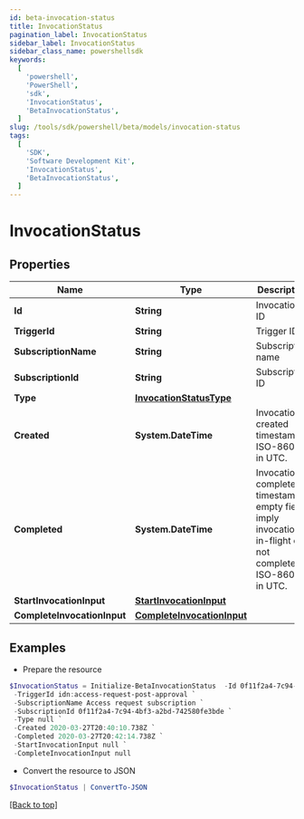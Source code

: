 ```yaml
---
id: beta-invocation-status
title: InvocationStatus
pagination_label: InvocationStatus
sidebar_label: InvocationStatus
sidebar_class_name: powershellsdk
keywords:
  [
    'powershell',
    'PowerShell',
    'sdk',
    'InvocationStatus',
    'BetaInvocationStatus',
  ]
slug: /tools/sdk/powershell/beta/models/invocation-status
tags:
  [
    'SDK',
    'Software Development Kit',
    'InvocationStatus',
    'BetaInvocationStatus',
  ]
---
```


# InvocationStatus

## Properties

| Name | Type | Description | Notes |
| --- | --- | --- | --- |
| **Id** | **String** | Invocation ID | [required] |
| **TriggerId** | **String** | Trigger ID | [required] |
| **SubscriptionName** | **String** | Subscription name | [required] |
| **SubscriptionId** | **String** | Subscription ID | [required] |
| **Type** | [**InvocationStatusType**](invocation-status-type) |  | [required] |
| **Created** | **System.DateTime** | Invocation created timestamp. ISO-8601 in UTC. | [required] |
| **Completed** | **System.DateTime** | Invocation completed timestamp; empty fields imply invocation is in-flight or not completed. ISO-8601 in UTC. | [optional] |
| **StartInvocationInput** | [**StartInvocationInput**](start-invocation-input) |  | [required] |
| **CompleteInvocationInput** | [**CompleteInvocationInput**](complete-invocation-input) |  | [optional] |

## Examples

- Prepare the resource

```powershell
$InvocationStatus = Initialize-BetaInvocationStatus  -Id 0f11f2a4-7c94-4bf3-a2bd-742580fe3bde `
 -TriggerId idn:access-request-post-approval `
 -SubscriptionName Access request subscription `
 -SubscriptionId 0f11f2a4-7c94-4bf3-a2bd-742580fe3bde `
 -Type null `
 -Created 2020-03-27T20:40:10.738Z `
 -Completed 2020-03-27T20:42:14.738Z `
 -StartInvocationInput null `
 -CompleteInvocationInput null
```

- Convert the resource to JSON

```powershell
$InvocationStatus | ConvertTo-JSON
```

[[Back to top]](#)
